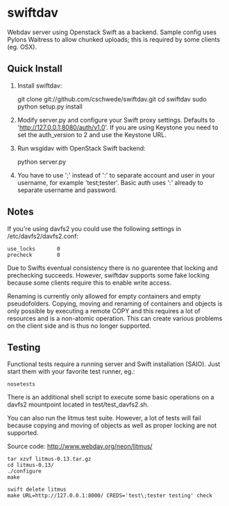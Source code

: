 swiftdav
========

Webdav server using Openstack Swift as a backend. Sample config uses Pylons
Waitress to allow chunked uploads; this is required by some clients (eg. OSX).

Quick Install
-------------

1) Install swiftdav:

    git clone git://github.com/cschwede/swiftdav.git
    cd swiftdav
    sudo python setup.py install

2) Modify server.py and configure your Swift proxy settings. Defaults to 'http://127.0.0.1:8080/auth/v1.0'.
   If you are using Keystone you need to set the auth_version to 2 and use the Keystone URL.

3) Run wsgidav with OpenStack Swift backend:

    python server.py 

4) You have to use ';' instead of ':' to separate account and user in your username,
   for example 'test;tester'. Basic auth uses ':' already to separate username and password.

Notes
-----

If you're using davfs2 you could use the following settings in /etc/davfs2/davfs2.conf:

    use_locks       0
    precheck        0

Due to Swifts eventual consistency there is no guarentee that locking and prechecking succeeds.
However, swiftdav supports some fake locking because some clients require this to enable
write access.

Renaming is currently only allowed for empty containers and empty pseudofolders. Copying, moving
and renaming of containers and objects is only possible by executing a remote COPY and this
requires a lot of resources and is a non-atomic operation. This can create various problems on
the client side and is thus no longer supported.

Testing
-------

Functional tests require a running server and Swift installation (SAIO). Just
start them with your favorite test runner, eg.:

    nosetests

There is an additional shell script to execute some basic operations on a davfs2
mountpoint located in test/test_davfs2.sh.

You can also run the litmus test suite. However, a lot of tests will fail because copying
and moving of objects as well as proper locking are not supported.

Source code: http://www.webdav.org/neon/litmus/

    tar xzvf litmus-0.13.tar.gz 
    cd litmus-0.13/
    ./configure 
    make
    
    swift delete litmus
    make URL=http://127.0.0.1:8000/ CREDS='test\;tester testing' check 
